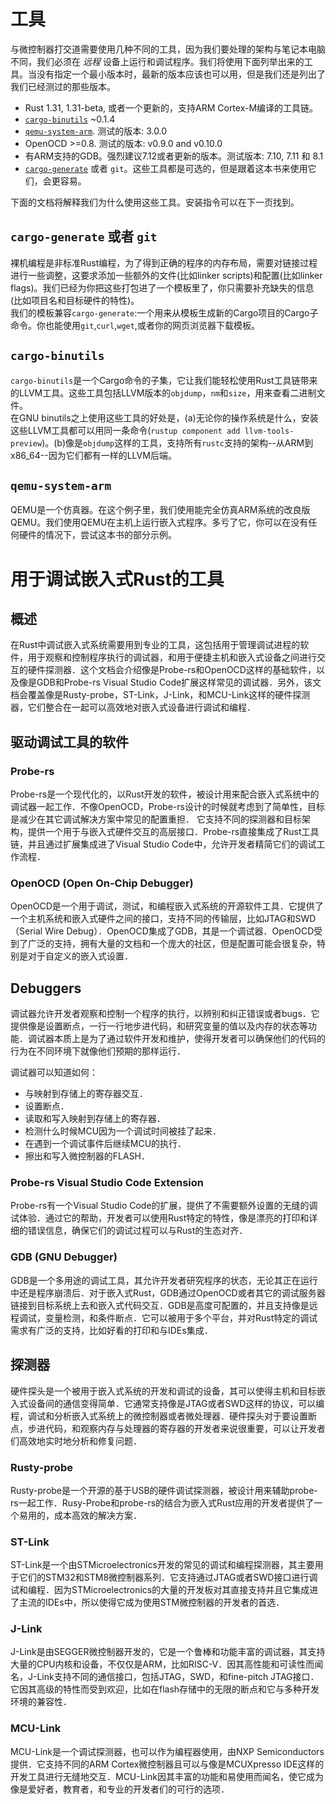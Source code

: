 # 工具
与微控制器打交道需要使用几种不同的工具，因为我们要处理的架构与笔记本电脑不同，我们必须在 *远程* 设备上运行和调试程序。我们将使用下面列举出来的工具。当没有指定一个最小版本时，最新的版本应该也可以用，但是我们还是列出了我们已经测过的那些版本。
- Rust 1.31, 1.31-beta, 或者一个更新的，支持ARM Cortex-M编译的工具链。
- [`cargo-binutils`](https://github.com/rust-embedded/cargo-binutils) ~0.1.4
- [`qemu-system-arm`](https://www.qemu.org/). 测试的版本: 3.0.0
- OpenOCD >=0.8. 测试的版本: v0.9.0 and v0.10.0
- 有ARM支持的GDB。强烈建议7.12或者更新的版本。测试版本: 7.10, 7.11 和 8.1
- [`cargo-generate`](https://github.com/ashleygwilliams/cargo-generate) 或者 `git`。这些工具都是可选的，但是跟着这本书来使用它们，会更容易。

下面的文档将解释我们为什么使用这些工具。安装指令可以在下一页找到。

## `cargo-generate` 或者 `git`
裸机编程是非标准Rust编程，为了得到正确的程序的内存布局，需要对链接过程进行一些调整，这要求添加一些额外的文件(比如linker scripts)和配置(比如linker flags)。我们已经为你把这些打包进了一个模板里了，你只需要补充缺失的信息(比如项目名和目标硬件的特性)。<br>
我们的模板兼容`cargo-generate`:一个用来从模板生成新的Cargo项目的Cargo子命令。你也能使用`git`,`curl`,`wget`,或者你的网页浏览器下载模板。

## `cargo-binutils`
`cargo-binutils`是一个Cargo命令的子集，它让我们能轻松使用Rust工具链带来的LLVM工具。这些工具包括LLVM版本的`objdump`，`nm`和`size`，用来查看二进制文件。<br>
在GNU binutils之上使用这些工具的好处是，(a)无论你的操作系统是什么，安装这些LLVM工具都可以用同一条命令(`rustup component add llvm-tools-preview`)。(b)像是`objdump`这样的工具，支持所有`rustc`支持的架构--从ARM到x86_64--因为它们都有一样的LLVM后端。

## `qemu-system-arm`

QEMU是一个仿真器。在这个例子里，我们使用能完全仿真ARM系统的改良版QEMU。我们使用QEMU在主机上运行嵌入式程序。多亏了它，你可以在没有任何硬件的情况下，尝试这本书的部分示例。

# 用于调试嵌入式Rust的工具

## 概述

在Rust中调试嵌入式系统需要用到专业的工具，这包括用于管理调试进程的软件，用于观察和控制程序执行的调试器，和用于便捷主机和嵌入式设备之间进行交互的硬件探测器．这个文档会介绍像是Probe-rs和OpenOCD这样的基础软件，以及像是GDB和Probe-rs Visual Studio Code扩展这样常见的调试器．另外，该文档会覆盖像是Rusty-probe，ST-Link，J-Link，和MCU-Link这样的硬件探测器，它们整合在一起可以高效地对嵌入式设备进行调试和编程．

## 驱动调试工具的软件

### Probe-rs

Probe-rs是一个现代化的，以Rust开发的软件，被设计用来配合嵌入式系统中的调试器一起工作．不像OpenOCD，Probe-rs设计的时候就考虑到了简单性，目标是减少在其它调试解决方案中常见的配置重担．
它支持不同的探测器和目标架构，提供一个用于与嵌入式硬件交互的高层接口．Probe-rs直接集成了Rust工具链，并且通过扩展集成进了Visual Studio Code中，允许开发者精简它们的调试工作流程．


### OpenOCD (Open On-Chip Debugger)

OpenOCD是一个用于调试，测试，和编程嵌入式系统的开源软件工具．它提供了一个主机系统和嵌入式硬件之间的接口，支持不同的传输层，比如JTAG和SWD（Serial Wire Debug）．OpenOCD集成了GDB，其是一个调试器．OpenOCD受到了广泛的支持，拥有大量的文档和一个庞大的社区，但是配置可能会很复杂，特别是对于自定义的嵌入式设置．

## Debuggers

调试器允许开发者观察和控制一个程序的执行，以辨别和纠正错误或者bugs．它提供像是设置断点，一行一行地步进代码，和研究变量的值以及内存的状态等功能．调试器本质上是为了通过软件开发和维护，使得开发者可以确保他们的代码的行为在不同环境下就像他们预期的那样运行．

调试器可以知道如何：
 * 与映射到存储上的寄存器交互．
 * 设置断点．
 * 读取和写入映射到存储上的寄存器．
 * 检测什么时候MCU因为一个调试时间被挂了起来．
 * 在遇到一个调试事件后继续MCU的执行．
 * 擦出和写入微控制器的FLASH．

### Probe-rs Visual Studio Code Extension

Probe-rs有一个Visual Studio Code的扩展，提供了不需要额外设置的无缝的调试体验．通过它的帮助，开发者可以使用Rust特定的特性，像是漂亮的打印和详细的错误信息，确保它们的调试过程可以与Rust的生态对齐． 

### GDB (GNU Debugger) 

GDB是一个多用途的调试工具，其允许开发者研究程序的状态，无论其正在运行中还是程序崩溃后．对于嵌入式Rust，GDB通过OpenOCD或者其它的调试服务器链接到目标系统上去和嵌入式代码交互．GDB是高度可配置的，并且支持像是远程调试，变量检测，和条件断点．它可以被用于多个平台，并对Rust特定的调试需求有广泛的支持，比如好看的打印和与IDEs集成．


## 探测器

硬件探头是一个被用于嵌入式系统的开发和调试的设备，其可以使得主机和目标嵌入式设备间的通信变得简单．它通常支持像是JTAG或者SWD这样的协议，可以编程，调试和分析嵌入式系统上的微控制器或者微处理器．硬件探头对于要设置断点，步进代码，和观察内存与处理器的寄存器的开发者来说很重要，可以让开发者们高效地实时地分析和修复问题．

### Rusty-probe

Rusty-probe是一个开源的基于USB的硬件调试探测器，被设计用来辅助probe-rs一起工作．Rusy-Probe和probe-rs的结合为嵌入式Rust应用的开发者提供了一个易用的，成本高效的解决方案．

### ST-Link

ST-Link是一个由STMicroelectronics开发的常见的调试和编程探测器，其主要用于它们的STM32和STM8微控制器系列．它支持通过JTAG或者SWD接口进行调试和编程．因为STMicroelectronics的大量的开发板对其直接支持并且它集成进了主流的IDEs中，所以使得它成为使用STM微控制器的开发者的首选．

### J-Link

J-Link是由SEGGER微控制器开发的，它是一个鲁棒和功能丰富的调试器，其支持大量的CPU内核和设备，不仅仅是ARM，比如RISC-V．因其高性能和可读性而闻名，J-Link支持不同的通信接口，包括JTAG，SWD，和fine-pitch JTAG接口．它因其高级的特性而受到欢迎，比如在flash存储中的无限的断点和它与多种开发环境的兼容性．

### MCU-Link

MCU-Link是一个调试探测器，也可以作为编程器使用，由NXP Semiconductors提供．它支持不同的ARM Cortex微控制器且可以与像是MCUXpresso IDE这样的开发工具进行无缝地交互．MCU-Link因其丰富的功能和易使用而闻名，使它成为像是爱好者，教育者，和专业的开发者们的可行的选项．
